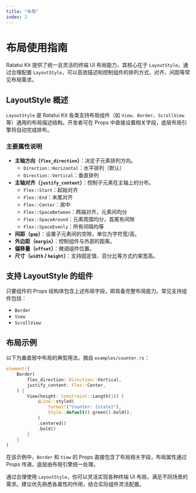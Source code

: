 ```yaml
---
title: "布局"
index: 2
---
```


# 布局使用指南

Ratatui Kit 提供了统一且灵活的终端 UI 布局能力，其核心在于 `LayoutStyle`。通过合理配置 `LayoutStyle`，可以高效描述和控制组件的排列方式、对齐、间距等常见布局需求。

## LayoutStyle 概述

`LayoutStyle` 是 Ratatui Kit 各类支持布局组件（如 `View`、`Border`、`ScrollView` 等）通用的布局描述结构。开发者可在 Props 中直接设置相关字段，底层布局引擎将自动完成排布。

### 主要属性说明

- **主轴方向（`flex_direction`）**：决定子元素排列方向。
  - `Direction::Horizontal`：水平排列（默认）
  - `Direction::Vertical`：垂直排列
- **主轴对齐（`justify_content`）**：控制子元素在主轴上的分布。
  - `Flex::Start`：起始对齐
  - `Flex::End`：末尾对齐
  - `Flex::Center`：居中
  - `Flex::SpaceBetween`：两端对齐，元素间均分
  - `Flex::SpaceAround`：元素周围均分，首尾有间隙
  - `Flex::SpaceEvenly`：所有间隔均等
- **间距（`gap`）**：设置子元素间的空隙，单位为字符宽/高。
- **外边距（`margin`）**：控制组件与外部的距离。
- **偏移量（`offset`）**：微调组件位置。
- **尺寸（`width` / `height`）**：支持固定值、百分比等方式约束宽高。

## 支持 LayoutStyle 的组件

只要组件的 Props 结构体包含上述布局字段，即具备完整布局能力。常见支持组件包括：

- `Border`
- `View`
- `ScrollView`

## 布局示例

以下为垂直居中布局的典型用法，摘自 `examples/counter.rs`：

```rust
element!(
    Border(
        flex_direction: Direction::Vertical,
        justify_content: Flex::Center,
    ) {
        View(height: Constraint::Length(1)) {
            $Line::styled(
                format!("Counter: {state}"),
                Style::default().green().bold(),
            )
            .centered()
            .bold()
        }
    }
)
```

在该示例中，`Border` 和 `View` 的 Props 直接包含了布局相关字段，布局属性通过 Props 传递，底层由布局引擎统一处理。

通过合理使用 `LayoutStyle`，你可以灵活实现各种终端 UI 布局，满足不同场景的需求。建议优先熟悉各属性的作用，结合实际组件灵活配置。
